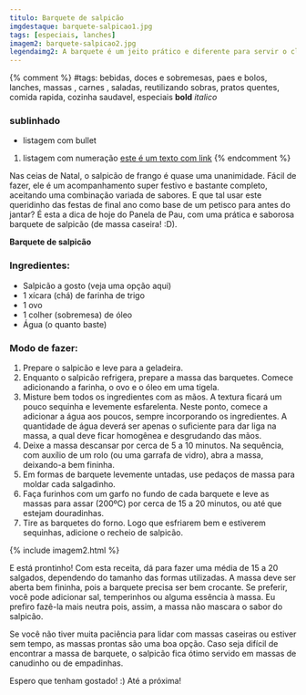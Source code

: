 ```yaml
---
titulo: Barquete de salpicão
imgdestaque: barquete-salpicao1.jpg
tags: [especiais, lanches]
imagem2: barquete-salpicao2.jpg
legendaimg2: A barquete é um jeito prático e diferente para servir o clássico salpicão.
---
```

{% comment %}
#tags: bebidas, doces e sobremesas, paes e bolos, lanches, massas , carnes , saladas, reutilizando sobras, pratos quentes, comida rapida, cozinha saudavel, especiais
**bold**
*italico*
### sublinhado
* listagem com bullet
1. listagem com numeração
[este é um texto com link](https://www.enderecodolink.com)
{% endcomment %}

Nas ceias de Natal, o salpicão de frango é quase uma unanimidade. Fácil de fazer, ele é um acompanhamento super festivo e bastante completo, aceitando uma combinação variada de sabores. E que tal usar este queridinho das festas de final ano como base de um petisco para antes do jantar? É esta a dica de hoje do Panela de Pau, com uma prática e saborosa barquete de salpicão (de massa caseira! :D).

**Barquete de salpicão**

### Ingredientes:

* Salpicão a gosto (veja uma opção aqui)
* 1 xícara (chá) de farinha de trigo
* 1 ovo
* 1 colher (sobremesa) de óleo
* Água (o quanto baste)

### Modo de fazer:

1. Prepare o salpicão e leve para a geladeira. 
2. Enquanto o salpicão refrigera, prepare a massa das barquetes. Comece adicionando a farinha, o ovo e o óleo em uma tigela.
3. Misture bem todos os ingredientes com as mãos. A textura ficará um pouco sequinha e levemente esfarelenta. Neste ponto, comece a adicionar a água aos poucos, sempre incorporando os ingredientes. A quantidade de água deverá ser apenas o suficiente para dar liga na massa, a qual deve ficar homogênea e desgrudando das mãos. 
4. Deixe a massa descansar por cerca de 5 a 10 minutos. Na sequência, com auxílio de um rolo (ou uma garrafa de vidro), abra a massa, deixando-a bem fininha. 
5. Em formas de barquete levemente untadas, use pedaços de massa para moldar cada salgadinho. 
6. Faça furinhos com um garfo no fundo de cada barquete e leve as massas para assar (200ºC) por cerca de 15 a 20 minutos, ou até que estejam douradinhas. 
7. Tire as barquetes do forno. Logo que esfriarem bem e estiverem sequinhas, adicione o recheio de salpicão.

{% include imagem2.html %}

E está prontinho! Com esta receita, dá para fazer uma média de 15 a 20 salgados, dependendo do tamanho das formas utilizadas. A massa deve ser aberta bem fininha, pois a barquete precisa ser bem crocante. Se preferir, você pode adicionar sal, temperinhos ou alguma essência à massa. Eu prefiro fazê-la mais neutra pois, assim, a massa não mascara o sabor do salpicão. 

Se você não tiver muita paciência para lidar com massas caseiras ou estiver sem tempo, as massas prontas são uma boa opção. Caso seja difícil de encontrar a massa de barquete, o salpicão fica ótimo servido em massas de canudinho ou de empadinhas. 

Espero que tenham gostado! :)
Até a próxima!